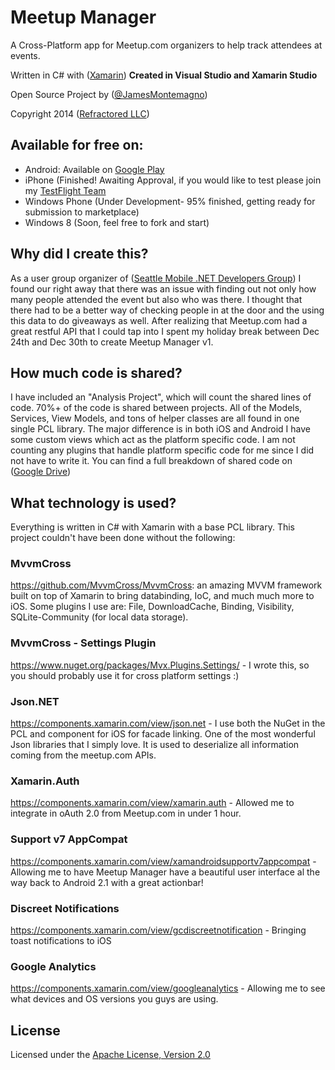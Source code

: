 Meetup Manager
===========

A Cross-Platform app for Meetup.com organizers to help track attendees at events.

Written in C# with ([Xamarin](http://www.xamarin.com))  **Created in Visual Studio and Xamarin Studio**

Open Source Project by ([@JamesMontemagno](http://www.twitter.com/jamesmontemagno)) 

Copyright 2014 ([Refractored LLC](http://www.refractored.com))

## Available for free on:
* Android: Available on [Google Play](https://play.google.com/store/apps/details?id=com.refractored.meetupmanager)
* iPhone (Finished! Awaiting Approval, if you would like to test please join my [TestFlight Team](http://tflig.ht/Ln3R6J)
* Windows Phone (Under Development- 95% finished, getting ready for submission to marketplace)
* Windows 8 (Soon, feel free to fork and start)


## Why did I create this?
As a user group organizer of ([Seattle Mobile .NET Developers Group](http://www.meetup.com/SeattleMobileDevelopers/)) I found our right away that there was an issue with finding out not only how many people attended the event but also who was there. I thought that there had to be a better way of checking people in at the door and the using this data to do giveaways as well. After realizing that Meetup.com had a great restful API that I could tap into I spent my holiday break between Dec 24th and Dec 30th to create Meetup Manager v1.

## How much code is shared?
I have included an "Analysis Project", which will count the shared lines of code. 70%+ of the code is shared between projects. All of the Models, Services, View Models, and tons of helper classes are all found in one single PCL library. The major difference is in both iOS and Android I have some custom views which act as the platform specific code. I am not counting any plugins that handle platform specific code for me since I did not have to write it.  You can find a full breakdown of shared code on ([Google Drive](https://docs.google.com/spreadsheet/ccc?key=0Aj1h7Abl0UIAdExNdHdSb093RDBnSkZ0SWZLSld1MEE&usp=sharing))

## What technology is used?
Everything is written in C# with Xamarin with a base PCL library. This project couldn't have been done without the following:

### MvvmCross 
https://github.com/MvvmCross/MvvmCross: an amazing MVVM framework built on top of Xamarin to bring databinding, IoC, and much much more to iOS. Some plugins I use are: File, DownloadCache, Binding, Visibility, SQLite-Community (for local data storage).

### MvvmCross - Settings Plugin
https://www.nuget.org/packages/Mvx.Plugins.Settings/ - I wrote this, so you should probably use it for cross platform settings :)

### Json.NET
https://components.xamarin.com/view/json.net - I use both the NuGet in the PCL and component for iOS for facade linking. One of the most wonderful Json libraries that I simply love. It is used to deserialize all information coming from the meetup.com APIs.

### Xamarin.Auth
https://components.xamarin.com/view/xamarin.auth - Allowed me to integrate in oAuth 2.0 from Meetup.com in under 1 hour. 

### Support v7 AppCompat
https://components.xamarin.com/view/xamandroidsupportv7appcompat - Allowing me to have Meetup Manager have a beautiful user interface al the way back to Android 2.1 with a great actionbar!

### Discreet Notifications
https://components.xamarin.com/view/gcdiscreetnotification - Bringing toast notifications to iOS

### Google Analytics
https://components.xamarin.com/view/googleanalytics - Allowing me to see what devices and OS versions you guys are using.


## License
Licensed under the [Apache License, Version 2.0](http://www.apache.org/licenses/LICENSE-2.0.html)
